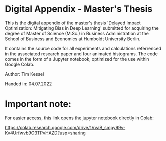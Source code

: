 # Digital Appendix - Master's Thesis

This is the digital appendix of the master's thesis 'Delayed Impact Optimization: Mitigating Bias in Deep Learning' submitted for acquiring the degree of
Master of Science (M.Sc.) in Business Administration at the School of Business and Economics at Humboldt University Berlin.

It contains the source code for all experiments and calculations referrenced in the associated research paper and four animated histograms. The code comes in the form of a Jupyter notebook, optimized for the use within Google Colab.


Author: Tim Kessel

Handed in: 04.07.2022


# Important note: 
For easier access, this link opens the jupyter notebook directly in Colab:

https://colab.research.google.com/drive/1VvaB_smpy99v-Kv4Urfwvb9O3TPvHAZD?usp=sharing
